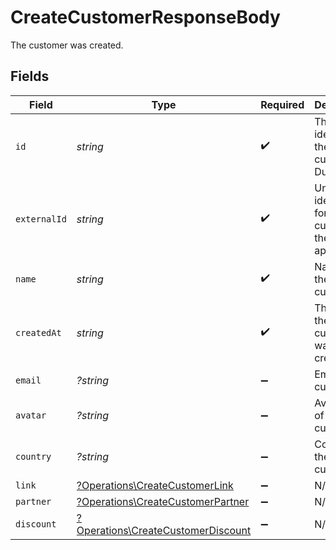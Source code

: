# CreateCustomerResponseBody

The customer was created.


## Fields

| Field                                                                                   | Type                                                                                    | Required                                                                                | Description                                                                             |
| --------------------------------------------------------------------------------------- | --------------------------------------------------------------------------------------- | --------------------------------------------------------------------------------------- | --------------------------------------------------------------------------------------- |
| `id`                                                                                    | *string*                                                                                | :heavy_check_mark:                                                                      | The unique identifier of the customer in Dub.                                           |
| `externalId`                                                                            | *string*                                                                                | :heavy_check_mark:                                                                      | Unique identifier for the customer in the client's app.                                 |
| `name`                                                                                  | *string*                                                                                | :heavy_check_mark:                                                                      | Name of the customer.                                                                   |
| `createdAt`                                                                             | *string*                                                                                | :heavy_check_mark:                                                                      | The date the customer was created.                                                      |
| `email`                                                                                 | *?string*                                                                               | :heavy_minus_sign:                                                                      | Email of the customer.                                                                  |
| `avatar`                                                                                | *?string*                                                                               | :heavy_minus_sign:                                                                      | Avatar URL of the customer.                                                             |
| `country`                                                                               | *?string*                                                                               | :heavy_minus_sign:                                                                      | Country of the customer.                                                                |
| `link`                                                                                  | [?Operations\CreateCustomerLink](../../Models/Operations/CreateCustomerLink.md)         | :heavy_minus_sign:                                                                      | N/A                                                                                     |
| `partner`                                                                               | [?Operations\CreateCustomerPartner](../../Models/Operations/CreateCustomerPartner.md)   | :heavy_minus_sign:                                                                      | N/A                                                                                     |
| `discount`                                                                              | [?Operations\CreateCustomerDiscount](../../Models/Operations/CreateCustomerDiscount.md) | :heavy_minus_sign:                                                                      | N/A                                                                                     |